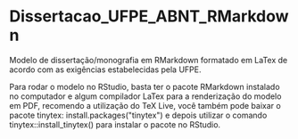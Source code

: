 # Dissertacao_UFPE_ABNT_RMarkdown
Modelo de dissertação/monografia em RMarkdown formatado em LaTex de acordo com as exigências estabelecidas pela UFPE.

Para rodar o modelo no RStudio, basta ter o pacote RMarkdown instalado no computador e algum compilador LaTex para a renderização do modelo em PDF, recomendo a utilização do TeX Live, você também pode baixar o pacote tinytex: install.packages("tinytex") e depois utilizar o comando tinytex::install_tinytex() para instalar o pacote no RStudio. 
